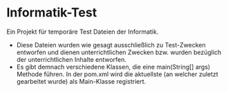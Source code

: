 # Informatik-Test
Ein Projekt für temporäre Test Dateien der Informatik.

- Diese Dateien wurden wie gesagt ausschließlich zu Test-Zwecken entworfen und dienen unterrichtlichen Zwecken bzw. wurden bezüglich der unterrichtlichen Inhalte entworfen.
- Es gibt demnach verschiedene Klassen, die eine main(String[] args) Methode führen. In der pom.xml wird die aktuellste (an welcher zuletzt gearbeitet wurde) als Main-Klasse registriert.
